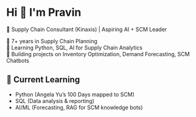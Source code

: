 # Hi 👋 I'm Pravin

🚀 Supply Chain Consultant (Kinaxis) | Aspiring AI + SCM Leader  

🔹 7+ years in Supply Chain Planning  
🔹 Learning Python, SQL, AI for Supply Chain Analytics  
🔹 Building projects on Inventory Optimization, Demand Forecasting, SCM Chatbots  

## 📂 Current Learning
- Python (Angela Yu’s 100 Days mapped to SCM)
- SQL (Data analysis & reporting)
- AI/ML (Forecasting, RAG for SCM knowledge bots)
